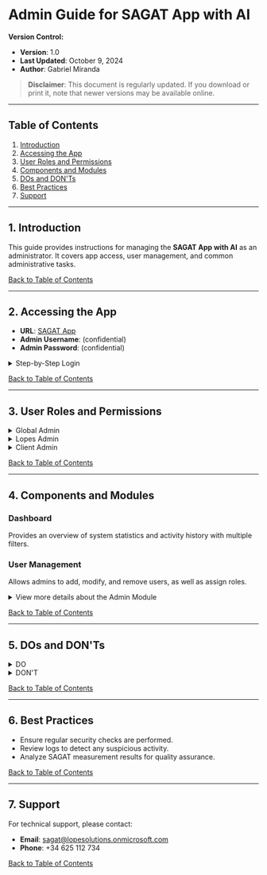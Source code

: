 # Admin Guide for SAGAT App with AI

**Version Control:**
- **Version**: 1.0
- **Last Updated**: October 9, 2024
- **Author**: Gabriel Miranda

> **Disclaimer**: This document is regularly updated. If you download or print it, note that newer versions may be available online.

---

## Table of Contents
1. [Introduction](#1-introduction)
2. [Accessing the App](#2-accessing-the-app)
3. [User Roles and Permissions](#3-user-roles-and-permissions)
4. [Components and Modules](#4-components-and-modules)
5. [DOs and DON'Ts](#5-dos-and-donts)
6. [Best Practices](#6-best-practices)
7. [Support](#7-support)

---

## 1. Introduction
This guide provides instructions for managing the **SAGAT App with AI** as an administrator. It covers app access, user management, and common administrative tasks.

[Back to Table of Contents](#table-of-contents)


---

## 2. Accessing the App
- **URL**: [SAGAT App](https://sagat.azurewebsites.net/login)
- **Admin Username**: (confidential)
- **Admin Password**: (confidential)

<details>
<summary>Step-by-Step Login</summary>
  <ol>
    <li>Navigate to the <a href="https://sagat.azurewebsites.net/login">SAGAT App URL</a>.</li>
    <li>Enter your admin username and password.</li>
    <li>If prompted, follow the two-factor authentication steps.</li>
  </ol>
</details>

[Back to Table of Contents](#table-of-contents)

---

## 3. User Roles and Permissions
<details>
<summary>Global Admin</summary>
<ul>
  <li>Full access to all modules.</li>
  <li>Can manage and explore environments, users, roles, clients, participants, sessions, and data of SAGAT measurements.</li>
</ul>
</details>

<details>
<summary>Lopes Admin</summary>
<ul>
  <li>Access to the SAGAT with AI module.</li>
  <li>Can manage and explore clients, participants, and data of SAGAT measurements.</li>
</ul>
</details>

<details>
<summary>Client Admin</summary>
<ul>
  <li>Can explore participants, sessions, and data of SAGAT measurements.</li>
</ul>
</details>

[Back to Table of Contents](#table-of-contents)

---

## 4. Components and Modules
### Dashboard
Provides an overview of system statistics and activity history with multiple filters.

### User Management
Allows admins to add, modify, and remove users, as well as assign roles.

<details>
<summary>View more details about the Admin Module</summary>
<ul>
  <li><strong>Adding a New User</strong>: Go to the Admin module, Users page, and click "Add User."</li>
  <li><strong>Editing User Permissions</strong>: Select a user, modify their roles, and click "Edit User."</li>
</ul>
</details>

[Back to Table of Contents](#table-of-contents)

---

## 5. DOs and DON'Ts

<details>
<summary>DO</summary>
<ul>
  <li>Regularly monitor user activity.</li>
  <li>Add participants only with confirmed information provided by the client.</li>
  <li>Create sessions only with prior explicit confirmation from the client.</li>
  <li>Keep track of and control participant links sent.</li>
  <li>Save reports extracted from the app with traceable names, e.g., <em>client's name_session_participant(s)_date</em>.</li>
  <li>Segregate and organize external repositories for reports extracted from the app using descriptive folder names.</li>
</ul>
</details>

<details>
<summary>DON'T</summary>
<ul>
  <li>Share your admin credentials.</li>
  <li>Add participants with unconfirmed personal information.</li>
  <li>Create sessions without the client's consent.</li>
  <li>Duplicate participants and/or sessions (unless intended).</li>
  <li>Send participant links multiple times unnecessarily.</li>
</ul>
</details>

[Back to Table of Contents](#table-of-contents)

---

## 6. Best Practices
- Ensure regular security checks are performed.
- Review logs to detect any suspicious activity.
- Analyze SAGAT measurement results for quality assurance.

[Back to Table of Contents](#table-of-contents)

---

## 7. Support
For technical support, please contact:
- **Email**: [sagat@lopesolutions.onmicrosoft.com](mailto:sagat@lopesolutions.onmicrosoft.com)
- **Phone**: +34 625 112 734

[Back to Table of Contents](#table-of-contents)
